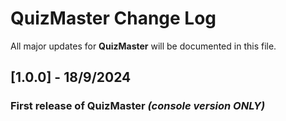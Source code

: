 # QuizMaster Change Log

All major updates for **QuizMaster** will be documented in this file.

## [1.0.0] - 18/9/2024
### First release of **QuizMaster** *(console version ONLY)*